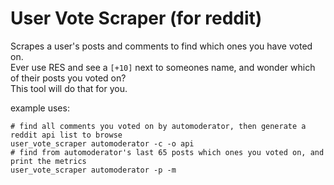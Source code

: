# User Vote Scraper (for reddit)

Scrapes a user's posts and comments to find which ones you have voted on.  
Ever use RES and see a `[+10]` next to someones name, and wonder which of their posts you voted on?  
This tool will do that for you.

example uses:

    # find all comments you voted on by automoderator, then generate a reddit api list to browse
    user_vote_scraper automoderator -c -o api
    # find from automoderator's last 65 posts which ones you voted on, and print the metrics
    user_vote_scraper automoderator -p -m
